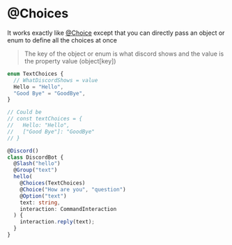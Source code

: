 # @Choices

It works exactly like [@Choice](/decorators/choice/) except that you can directly pass an object or enum to define all the choices at once

> The key of the object or enum is what discord shows and the value is the property value (object[key])

```ts
enum TextChoices {
  // WhatDiscordShows = value
  Hello = "Hello",
  "Good Bye" = "GoodBye",
}

// Could be
// const textChoices = {
//   Hello: "Hello",
//   ["Good Bye"]: "GoodBye"
// }

@Discord()
class DiscordBot {
  @Slash("hello")
  @Group("text")
  hello(
    @Choices(TextChoices)
    @Choice("How are you", "question")
    @Option("text")
    text: string,
    interaction: CommandInteraction
  ) {
    interaction.reply(text);
  }
}
```
